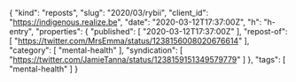 {
  "kind": "reposts",
  "slug": "2020/03/rybii",
  "client_id": "https://indigenous.realize.be",
  "date": "2020-03-12T17:37:00Z",
  "h": "h-entry",
  "properties": {
    "published": [
      "2020-03-12T17:37:00Z"
    ],
    "repost-of": [
      "https://twitter.com/MrsEmma/status/1238156008020676614"
    ],
    "category": [
      "mental-health"
    ],
    "syndication": [
      "https://twitter.com/JamieTanna/status/1238159151349579779"
    ]
  },
  "tags": [
    "mental-health"
  ]
}
